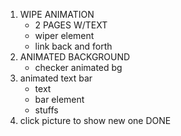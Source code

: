 1. WIPE ANIMATION
    - 2 PAGES W/TEXT 
    - wiper element
    - link back and forth
2. ANIMATED BACKGROUND
    - checker animated bg
3. animated text bar
    - text
    - bar element
    - stuffs
4. click picture to show new one DONE